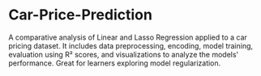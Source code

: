# Car-Price-Prediction
A comparative analysis of Linear and Lasso Regression applied to a car pricing dataset. It includes data preprocessing, encoding, model training, evaluation using R² scores, and visualizations to analyze the models' performance. Great for learners exploring model regularization.
